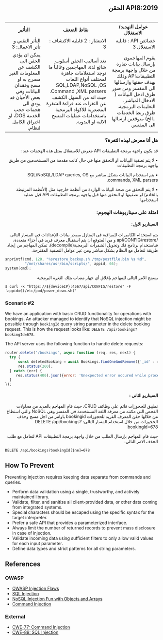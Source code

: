 <h2 dir='rtl' align='right'> API8:2019 الحقن </h2>


<table dir='rtl' align="right">
  <tr>
    <th>عوامل التهديد/ الاستغلال  </th>
    <th> نقاط الضعف </th>
    <th> التأثير </th>
    <tr>
    <td> خصائص API : قابلية الاستغلال 3 </td>
    <td> الانتشار : 2 قابلية الاكتشاف : 3  </td>
    <td> التأثر التقني و تأثر الاعمال: 3 </td>
  </tr> 
    <td>يقوم المهاجمون بإرسال بيانات ضارة من خلال واجهة برمجة التطبيقاتAPI  وذلك بهدف حقنها وارسالها الى المفسر ومن صور طرق ادخل البيانات ( الادخال المباشر، التعليمات البرمجية، طرق ربط الخدمات ..الخ) متوقعين ارسالها الى المفسر. </td>
    <td>  تعد أساليب الحقن أسلوب شائع لدى المهاجمين وغالباً ما توجد استعلامات جاهزة لمختلف أنواع اللغات SQL,LDAP,NoSQL ,OS Command ,XML parsers. حيث انه من السهل الكشف عن الثغرات عند قراءة الشفرة المصدرية للاكواد البرمجية باستخدامات عمليات المسح الالية او اليدوية.</td>
    <td>  يمكن ان يؤدي الحقن الى الكشف عن المعلومات الغير مصرح به او مسح وفقدان البيانات وفي بعض الأحيان قد يودي الى هجمات حجب الخدمة DOS، او اختراق الكامل لنظام.</td>    
  </tr>
  </table>        

<h3 dir='rtl' align='right'>هل أنا معرض لهذه الثغرة؟</h3>

<p dir='rtl' align='right'> قد يكون واجهة برمجة التطبيقات API معرض للاستغلال بمثل هذه الهجمات عند : 

<p dir='rtl' align='right'>▪️  لا يتم تصفية البيانات او التحقق منها في حال كانت مقدمة من المستخدمين من طريق واجهة برمجة التطبيقات
<p dir='rtl' align='right'>▪️ يتم استخدام البيانات بشكل مباشر مع SQL/NoSQL/LDAP queries, OS commands, XML parsers.
<p dir='rtl' align='right'>▪️ لا يتم التحقق من صحة البيانات الواردة من أنظمة خارجية مثل (الأنظمة المرتبطة بالخادم) او تصفيتها او التحقق منها  قبل واجهة برمجة التطبيقات API قبل عملية استخدامها 
    
<h3 dir='rtl' align='right'> امثلة على سيناريوهات الهجوم: </h3>

<h4 dir='rtl' align='right'>السيناريو الاول: </h4>

<p dir='rtl' align='right'> يتم استخدام الكاميرات للمراقبة في المنازل مصدر بيانات للإعدادات في المسار التالي /api/CONFIG/restore و من المتوقع ان يتم استقبال معرف فريد في أجزاء متعددة، فباستخدام برنامج فك وتحويل الشفرات البرمجية(decompile)، تمكن المهاجم من إيجاد طريقة لتعامل مع النظام بشكل مباشر ومن غير عوامل التصفية المقترحة.

```c
snprintf(cmd, 128, "%srestore_backup.sh /tmp/postfile.bin %s %d",
         "/mnt/shares/usr/bin/scripts/", appid, 66);
system(cmd);
```

<p dir='rtl' align='right'> يسمح الامر التالي للمهاجم بإغلاق أي جهاز مصاب بتلك الثغرة البرمجية

```
$ curl -k "https://${deviceIP}:4567/api/CONFIG/restore" -F 'appid=$(/etc/pod/power_down.sh)'
```

### Scenario #2

We have an application with basic CRUD functionality for operations with
bookings. An attacker managed to identify that NoSQL injection might be possible
through `bookingId` query string parameter in the delete booking request. This
is how the request looks like: `DELETE /api/bookings?bookingId=678`.

The API server uses the following function to handle delete requests:

```javascript
router.delete('/bookings', async function (req, res, next) {
  try {
      const deletedBooking = await Bookings.findOneAndRemove({'_id' : req.query.bookingId});
      res.status(200);
  } catch (err) {
     res.status(400).json({error: 'Unexpected error occured while processing a request'});
  }
});
```

<h4 dir='rtl' align='right'>السيناريو الثاني : </h4>

<p dir='rtl' align='right'> تطبيق للحجوزات قائم على وظائف CRUD، حيث قام المهاجم بالعديد من محاولات الفحص التي مكنته من معرفة اللغة المستخدمة في المفسر وهي NoSQL والتي استطاع من خلالها حقن المعرف الفريد للحجوزات bookingid باوامر من اجل مسح وحذف الحجوزات من خلال استخدام المسار التالي: DELETE /api/bookings?bookingId=678
<p dir='rtl' align='right'> حيث قام المهاجم بإرسال الطلب من خلال واجهة برمجة التطبيقات API لتعامل مع طلب الحذف الامر التالي:
    
```
DELETE /api/bookings?bookingId[$ne]=678
```

## How To Prevent

Preventing injection requires keeping data separate from commands and queries.

* Perform data validation using a single, trustworthy, and actively maintained
  library.
* Validate, filter, and sanitize all client-provided data, or other data coming
  from integrated systems.
* Special characters should be escaped using the specific syntax for the target
  interpreter.
* Prefer a safe API that provides a parameterized interface.
* Always limit the number of returned records to prevent mass disclosure in case
  of injection.
* Validate incoming data using sufficient filters to only allow valid values for
  each input parameter.
* Define data types and strict patterns for all string parameters.

## References

### OWASP

* [OWASP Injection Flaws][1]
* [SQL Injection][2]
* [NoSQL Injection Fun with Objects and Arrays][3]
* [Command Injection][4]

### External

* [CWE-77: Command Injection][5]
* [CWE-89: SQL Injection][6]

[1]: https://www.owasp.org/index.php/Injection_Flaws
[2]: https://www.owasp.org/index.php/SQL_Injection
[3]: https://www.owasp.org/images/e/ed/GOD16-NOSQL.pdf
[4]: https://www.owasp.org/index.php/Command_Injection
[5]: https://cwe.mitre.org/data/definitions/77.html
[6]: https://cwe.mitre.org/data/definitions/89.html
